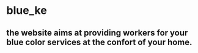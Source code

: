 # blue_ke
## the website aims at providing workers for your blue color services at the confort of your home.
